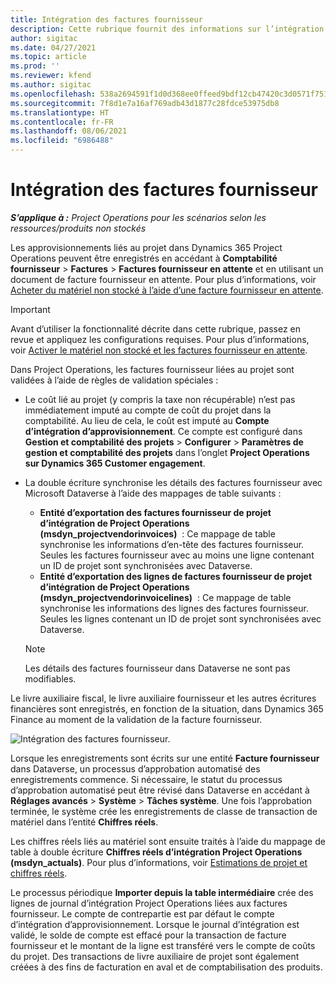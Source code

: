 ```yaml
---
title: Intégration des factures fournisseur
description: Cette rubrique fournit des informations sur l’intégration des factures fournisseur dans Project Operations.
author: sigitac
ms.date: 04/27/2021
ms.topic: article
ms.prod: ''
ms.reviewer: kfend
ms.author: sigitac
ms.openlocfilehash: 538a2694591f1d0d368ee0ffeed9bdf12cb47420c3d0571f75185fe433f23436
ms.sourcegitcommit: 7f8d1e7a16af769adb43d1877c28fdce53975db8
ms.translationtype: HT
ms.contentlocale: fr-FR
ms.lasthandoff: 08/06/2021
ms.locfileid: "6986488"
---
```

# <a name="vendor-invoice-integration"></a>Intégration des factures fournisseur

_**S’applique à :** Project Operations pour les scénarios selon les ressources/produits non stockés_

Les approvisionnements liés au projet dans Dynamics 365 Project Operations peuvent être enregistrés en accédant à **Comptabilité fournisseur** > **Factures** > **Factures fournisseur en attente** et en utilisant un document de facture fournisseur en attente. Pour plus d’informations, voir [Acheter du matériel non stocké à l’aide d’une facture fournisseur en attente](../procurement/pending-vendor-invoices.md).

> [!IMPORTANT]
> Avant d’utiliser la fonctionnalité décrite dans cette rubrique, passez en revue et appliquez les configurations requises. Pour plus d’informations, voir [Activer le matériel non stocké et les factures fournisseur en attente](../procurement/configure-materials-nonstocked.md).

Dans Project Operations, les factures fournisseur liées au projet sont validées à l’aide de règles de validation spéciales :

- Le coût lié au projet (y compris la taxe non récupérable) n’est pas immédiatement imputé au compte de coût du projet dans la comptabilité. Au lieu de cela, le coût est imputé au **Compte d’intégration d’approvisionnement**. Ce compte est configuré dans **Gestion et comptabilité des projets** > **Configurer** > **Paramètres de gestion et comptabilité des projets** dans l’onglet **Project Operations sur Dynamics 365 Customer engagement**.
- La double écriture synchronise les détails des factures fournisseur avec Microsoft Dataverse à l’aide des mappages de table suivants :

     - **Entité d’exportation des factures fournisseur de projet d’intégration de Project Operations (msdyn_projectvendorinvoices)**  : Ce mappage de table synchronise les informations d’en-tête des factures fournisseur. Seules les factures fournisseur avec au moins une ligne contenant un ID de projet sont synchronisées avec Dataverse.
     - **Entité d’exportation des lignes de factures fournisseur de projet d’intégration de Project Operations (msdyn_projectvendorinvoicelines)**  : Ce mappage de table synchronise les informations des lignes des factures fournisseur. Seules les lignes contenant un ID de projet sont synchronisées avec Dataverse.

     > [!NOTE]
     > Les détails des factures fournisseur dans Dataverse ne sont pas modifiables.

Le livre auxiliaire fiscal, le livre auxiliaire fournisseur et les autres écritures financières sont enregistrés, en fonction de la situation, dans Dynamics 365 Finance au moment de la validation de la facture fournisseur.

![Intégration des factures fournisseur.](media/DW7VendorInvoice.png)

Lorsque les enregistrements sont écrits sur une entité **Facture fournisseur** dans Dataverse, un processus d’approbation automatisé des enregistrements commence. Si nécessaire, le statut du processus d’approbation automatisé peut être révisé dans Dataverse en accédant à **Réglages avancés** > **Système** > **Tâches système**. Une fois l’approbation terminée, le système crée les enregistrements de classe de transaction de matériel dans l’entité **Chiffres réels**.

Les chiffres réels liés au matériel sont ensuite traités à l’aide du mappage de table à double écriture **Chiffres réels d’intégration Project Operations (msdyn_actuals)**. Pour plus d’informations, voir [Estimations de projet et chiffres réels](resource-dual-write-estimates-actuals.md).

Le processus périodique **Importer depuis la table intermédiaire** crée des lignes de journal d’intégration Project Operations liées aux factures fournisseur. Le compte de contrepartie est par défaut le compte d’intégration d’approvisionnement. Lorsque le journal d’intégration est validé, le solde de compte est effacé pour la transaction de facture fournisseur et le montant de la ligne est transféré vers le compte de coûts du projet. Des transactions de livre auxiliaire de projet sont également créées à des fins de facturation en aval et de comptabilisation des produits.
